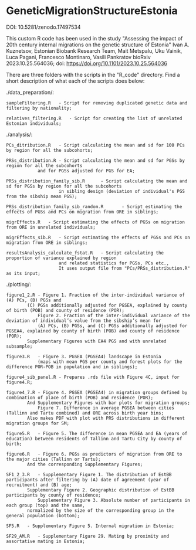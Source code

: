 # GeneticMigrationStructureEstonia
DOI: 10.5281/zenodo.17497534

This custom R code has been used in the study 
"Assessing the impact of 20th century internal migrations on the genetic structure of Estonia"
Ivan A. Kuznetsov, Estonian Biobank Research Team, Mait Metspalu, Uku Vainik, Luca Pagani, Francesco Montinaro, Vasili Pankratov
bioRxiv 2023.10.25.564036; doi: https://doi.org/10.1101/2023.10.25.564036

There are three folders with the scripts in the "R_code" directory. 
Find a short description of what each of the scripts does below:


./data_preparation/:

	sampleFiltering.R	- Script for removing duplicated genetic data and filtering by nationality;

	relatives_filtering.R	- Script for creating the list of unrelated Estonian individuals;
	

./analysis/:

	PCs_ditribution.R	- Script calculating the mean and sd for 100 PCs by region for all the subcohorts;

	PRSs_distribution.R	- Script calculating the mean and sd for PGSs by region for all the subcohorts
 				and for PGSs adjusted for PGS for EA;

	PRSs_distribution_family_sib.R		- Script calculating the mean and sd for PGSs by region for all the subcohorts
						in sibling design (deviation of individual's PGS from the sibship mean PGS);

	PRSs_distribution_family_sib_random.R		- Script estimating the effects of PGSs and PCs on migration from ORE in siblings;

 	migrEffects.R	- Script estimating the effects of PGSs on migration from ORE in unrelated individuals;

  	migrEffects_sib.R	- Script estimating the effects of PGSs and PCs on migration from ORE in siblings;

	resultsAnalysis_calculate_fstat.R	- Script calculating the proportion of variance explained by region 
						and related statistics for PGSs, PCs etc.,
						It uses output file from "PCs/PRSs_distribution.R" as its input;


./plotting/:

	figure1_2.R	- Figure 1. Fraction of the inter-individual variance of (A) PCs, (B) PGSs and 
 			(С) PGSs additionally adjusted for PGSEA, explained by county of birth (POB) and county of residence (POR);
    			Figure 2. Fraction of the inter-individual variance of the deviation of individual’s value from the sibship’s mean for
       			(A) PCs, (B) PGSs, and (C) PGSs additionally adjusted for PGSEA4, explained by county of birth (POB) and county of residence (POR);
	  		Supplementary Figures with EA4 PGS and with unrelated subsample;

   	figure3.R	- Figure 3. PGSEA (PGSEA4) landscape in Estonia
    			(maps with mean PGS per county and forest plots for the difference POR-POB in population and in siblings);

	figure4_sib_panel.R	- Prepares .rds file with Figure 4C, input for figure4.R;

 	figure4_7.R	- Figure 4. PGSEA (PGSEA4) in migration groups defined by combination of place of birth (POB) and residence (POR); 
  			And Supplementary Figures with bar plots for migration groups;
     			Figure 7. Difference in average PGSEA between cities (Tallinn and Tartu combined) and ORE across birth year bins;
			Also makes PDF with plot with PRS distributions in different migration groups for SM;

   	figure5.R	- Figure 5. The difference in mean PGSEA and EA (years of education) between residents of Tallinn and Tartu City by county of birth;
     
	figure6.R	- Figure 6. PGSs as predictors of migration from ORE to the major cities (Tallinn or Tartu);
 			And the corresponding Supplementary Figures;
  
 	SF1_2_3.R	- Supplementary Figure 1. The distribution of EstBB participants after filtering by (A) date of agreement (year of recruitment) and (B) age;
  			Supplementary Figure 2. Geographic distribution of EstBB participants by county of residence;
     			Supplementary Figure 3. Absolute number of participants in each group (top) and the same, 
			normalized by the size of the corresponding group in the general population (bottom);

	SF5.R	- Supplementary Figure 5. Internal migration in Estonia;

 	SF29_AM.R	- Supplementary Figure 29. Mating by proximity and assortative mating in Estonia;
